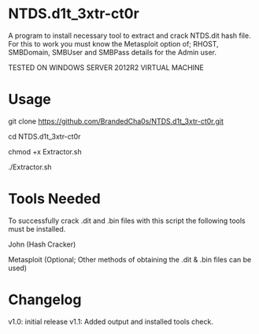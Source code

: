 # NTDS.d1t_3xtr-ct0r
A program to install necessary tool to extract and crack NTDS.dit hash file. For this to work you must know the Metasploit option of; RHOST, SMBDomain, SMBUser and SMBPass details for the Admin user.

TESTED ON WINDOWS SERVER 2012R2 VIRTUAL MACHINE

# Usage
git clone https://github.com/BrandedCha0s/NTDS.d1t_3xtr-ct0r.git

cd NTDS.d1t_3xtr-ct0r

chmod +x Extractor.sh

./Extractor.sh

# Tools Needed

To successfully crack .dit and .bin files with this script the following tools must be installed.

John (Hash Cracker)

Metasploit (Optional; Other methods of obtaining the .dit & .bin files can be used)

# Changelog

v1.0: initial release
v1.1: Added output and installed tools check.

